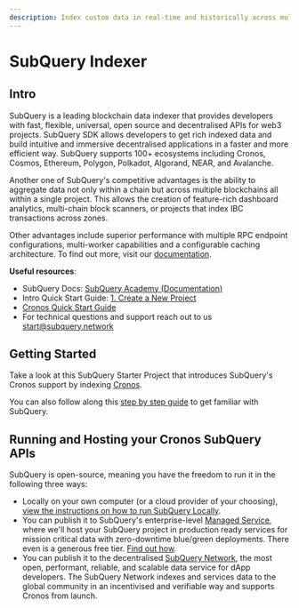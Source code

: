 ```yaml
---
description: Index custom data in real-time and historically across multiple Cosmos chains within a single project for competitive advantages
---
```


# SubQuery Indexer

## Intro

SubQuery is a leading blockchain data indexer that provides developers with fast, flexible, universal, open source and decentralised APIs for web3 projects. SubQuery SDK allows developers to get rich indexed data and build intuitive and immersive decentralised applications in a faster and more efficient way. SubQuery supports 100+ ecosystems including Cronos, Cosmos, Ethereum, Polygon, Polkadot, Algorand, NEAR, and Avalanche.

Another one of SubQuery's competitive advantages is the ability to aggregate data not only within a chain but across multiple blockchains all within a single project. This allows the creation of feature-rich dashboard analytics, multi-chain block scanners, or projects that index IBC transactions across zones.

Other advantages include superior performance with multiple RPC endpoint configurations, multi-worker capabilities and a configurable caching architecture. To find out more, visit our [documentation](https://academy.subquery.network/).

**Useful resources**:
- SubQuery Docs: [SubQuery Academy (Documentation)](https://academy.subquery.network/)
- Intro Quick Start Guide: [1. Create a New Project](https://academy.subquery.network/quickstart/quickstart.html)
- [Cronos Quick Start Guide](https://academy.subquery.network/quickstart/quickstart_chains/cosmos-cronos.html#cronos-quick-start)
- For technical questions and support reach out to us start@subquery.network
  
## Getting Started

Take a look at this SubQuery Starter Project that introduces SubQuery's Cronos support by indexing [Cronos](https://github.com/subquery/cosmos-subql-starter/tree/main/Cronos).

You can also follow along this [step by step guide](https://academy.subquery.network/quickstart/quickstart.html) to get familiar with SubQuery.

## Running and Hosting your Cronos SubQuery APIs

SubQuery is open-source, meaning you have the freedom to run it in the following three ways:
- Locally on your own computer (or a cloud provider of your choosing), [view the instructions on how to run SubQuery Locally](https://academy.subquery.network/run_publish/run.html).
- You can publish it to SubQuery's enterprise-level [Managed Service](https://managedservice.subquery.network/), where we'll host your SubQuery project in production ready services for mission critical data with zero-downtime blue/green deployments. There even is a generous free tier. [Find out how](https://academy.subquery.network/run_publish/publish.html).
- You can publish it to the decentralised [SubQuery Network](https://subquery.network/network), the most open, performant, reliable, and scalable data service for dApp developers. The SubQuery Network indexes and services data to the global community in an incentivised and verifiable way and supports Cronos from launch.
